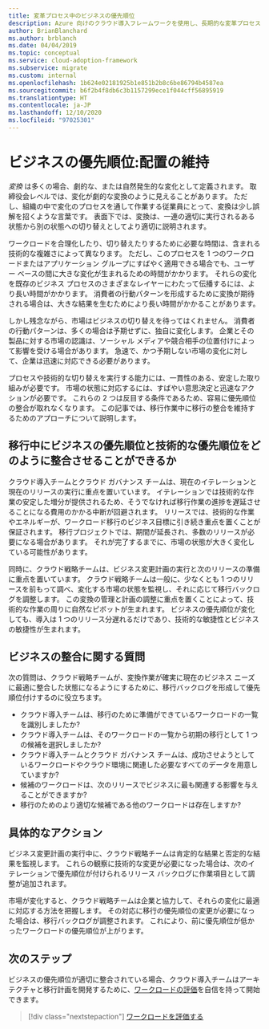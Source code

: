 ```yaml
---
title: 変革プロセス中のビジネスの優先順位
description: Azure 向けのクラウド導入フレームワークを使用し、長期的な変革プロセス中にビジネスの整合を維持する方法について説明します。
author: BrianBlanchard
ms.author: brblanch
ms.date: 04/04/2019
ms.topic: conceptual
ms.service: cloud-adoption-framework
ms.subservice: migrate
ms.custom: internal
ms.openlocfilehash: 1b624e02181925b1e851b2b8c6be86794b4587ea
ms.sourcegitcommit: b6f2b4f8db6c3b1157299ece1f044cff56895919
ms.translationtype: HT
ms.contentlocale: ja-JP
ms.lasthandoff: 12/10/2020
ms.locfileid: "97025301"
---
```

# <a name="business-priorities-maintaining-alignment"></a>ビジネスの優先順位:配置の維持

_変換_ は多くの場合、劇的な、または自然発生的な変化として定義されます。 取締役会レベルでは、変化が劇的な変換のように見えることがあります。 ただし、組織の中で変化のプロセスを通して作業する従業員にとって、変換は少し誤解を招くような言葉です。 表面下では、変換は、一連の適切に実行されるある状態から別の状態への切り替えとしてより適切に説明されます。

ワークロードを合理化したり、切り替えたりするために必要な時間は、含まれる技術的な複雑さによって異なります。 ただし、このプロセスを 1 つのワークロードまたはアプリケーション グループにすばやく適用できる場合でも、ユーザー ベースの間に大きな変化が生まれるための時間がかかります。 それらの変化を既存のビジネス プロセスのさまざまなレイヤーにわたって伝播するには、より長い時間がかかります。 消費者の行動パターンを形成するために変換が期待される場合は、大きな結果を生むためにより長い時間がかかることがあります。

しかし残念ながら、市場はビジネスの切り替えを待ってはくれません。 消費者の行動パターンは、多くの場合は予期せずに、独自に変化します。 企業とその製品に対する市場の認識は、ソーシャル メディアや競合相手の位置付けによって影響を受ける場合があります。 急速で、かつ予期しない市場の変化に対して、企業は迅速に対応できる必要があります。

プロセスや技術的な切り替えを実行する能力には、一貫性のある、安定した取り組みが必要です。 市場の状態に対応するには、すばやい意思決定と迅速なアクションが必要です。 これらの 2 つは反目する条件であるため、容易に優先順位の整合が取れなくなります。 この記事では、移行作業中に移行の整合を維持するためのアプローチについて説明します。

## <a name="how-can-business-and-technical-priorities-stay-aligned-during-a-migration"></a>移行中にビジネスの優先順位と技術的な優先順位をどのように整合させることができるか

クラウド導入チームとクラウド ガバナンス チームは、現在のイテレーションと現在のリリースの実行に重点を置いています。 イテレーションでは技術的な作業の安定した増分が提供されるため、そうでなければ移行作業の進捗を遅延させることになる費用のかかる中断が回避されます。 リリースでは、技術的な作業やエネルギーが、ワークロード移行のビジネス目標に引き続き重点を置くことが保証されます。 移行プロジェクトでは、期間が延長され、多数のリリースが必要になる場合があります。 それが完了するまでに、市場の状態が大きく変化している可能性があります。

同時に、クラウド戦略チームは、ビジネス変更計画の実行と次のリリースの準備に重点を置いています。 クラウド戦略チームは一般に、少なくとも 1 つのリリースを前もって調べ、変化する市場の状態を監視し、それに応じて移行バックログを調整します。 この変換の管理と計画の調整に重点を置くことによって、技術的な作業の周りに自然なピボットが生まれます。 ビジネスの優先順位が変化しても、導入は 1 つのリリース分遅れるだけであり、技術的な敏捷性とビジネスの敏捷性が生まれます。

## <a name="business-alignment-questions"></a>ビジネスの整合に関する質問

次の質問は、クラウド戦略チームが、変換作業が確実に現在のビジネス ニーズに最適に整合した状態になるようにするために、移行バックログを形成して優先順位付けするのに役立ちます。

- クラウド導入チームは、移行のために準備ができているワークロードの一覧を識別しましたか?
- クラウド導入チームは、そのワークロードの一覧から初期の移行として 1 つの候補を選択しましたか?
- クラウド導入チームとクラウド ガバナンス チームは、成功させようとしているワークロードやクラウド環境に関連した必要なすべてのデータを用意していますか?
- 候補のワークロードは、次のリリースでビジネスに最も関連する影響を与えることができますか?
- 移行のためのより適切な候補である他のワークロードは存在しますか?

## <a name="tangible-actions"></a>具体的なアクション

ビジネス変更計画の実行中に、クラウド戦略チームは肯定的な結果と否定的な結果を監視します。 これらの観察に技術的な変更が必要になった場合は、次のイテレーションで優先順位が付けられるリリース バックログに作業項目として調整が追加されます。

市場が変化すると、クラウド戦略チームは企業と協力して、それらの変化に最適に対応する方法を把握します。 その対応に移行の優先順位の変更が必要になった場合は、移行バックログが調整されます。 これにより、前に優先順位が低かったワークロードの優先順位が上がります。

## <a name="next-steps"></a>次のステップ

ビジネスの優先順位が適切に整合されている場合、クラウド導入チームはアーキテクチャと移行計画を開発するために、[ワークロードの評価](./evaluate.md)を自信を持って開始できます。

> [!div class="nextstepaction"]
> [ワークロードを評価する](./evaluate.md)
